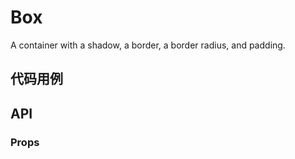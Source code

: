 # Box
A container with a shadow, a border, a border radius, and padding.

## 代码用例
<!--code-->

## API

### Props
